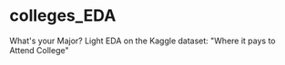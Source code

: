 # colleges_EDA
What's your Major? Light EDA on the Kaggle dataset: "Where it pays to Attend College" 
